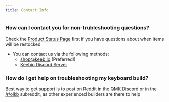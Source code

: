 ```yaml
---
title: Contact Info
---
```


### How can I contact you for non-trubleshooting questions?

Check the [Product Status Page](https://trello.com/b/lQHFmTS3/keebio-status) first if you have questions about when items will be restocked

+ You can contact us via the following methods:
    + shop@keeb.io (Preferred!)
    + [Keebio Discord Server](http://discord.keeb.io/)

### How do I get help on troubleshooting my keyboard build?

Best way to get support is to post on Reddit in the [QMK Discord](https://discordapp.com/invite/Uq7gcHh) or in the [/r/olkb](https://reddit.com/r/olkb) subreddit, as other experienced builders are there to help
